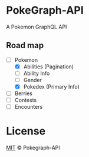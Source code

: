 # PokeGraph-API
A Pokemon GraphQL API

## Road map

- [ ] Pokemon
  * [x] Abilities (Pagination)
  * [ ] Ability Info
  * [ ] Gender
  * [x] Pokedex (Primary Info)
- [ ] Berries
- [ ] Contests
- [ ] Encounters

# License
[MIT](./LICENSE) © Pokegraph-API
